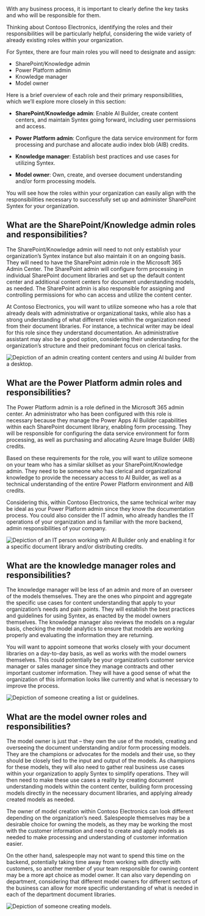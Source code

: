 With any business process, it is important to clearly define the key tasks and who will be responsible for them.

Thinking about Contoso Electronics, identifying the roles and their responsibilities will be particularly helpful, considering the wide variety of already existing roles within your organization.

For Syntex, there are four main roles you will need to designate and assign:

- SharePoint/Knowledge admin
- Power Platform admin
- Knowledge manager
- Model owner

Here is a brief overview of each role and their primary responsibilities, which we’ll explore more closely in this section:

- **SharePoint/Knowledge admin**: Enable AI Builder, create content centers, and maintain Syntex going forward, including user permissions and access.

- **Power Platform admin**: Configure the data service environment for form processing and purchase and allocate audio index blob (AIB) credits.

- **Knowledge manager**: Establish best practices and use cases for utilizing Syntex.

- **Model owner**: Own, create, and oversee document understanding and/or form processing models.

You will see how the roles within your organization can easily align with the responsibilities necessary to successfully set up and administer SharePoint Syntex for your organization.

## What are the SharePoint/Knowledge admin roles and responsibilities?

The SharePoint/Knowledge admin will need to not only establish your organization’s Syntex instance but also maintain it on an ongoing basis. They will need to have the SharePoint admin role in the Microsoft 365 Admin Center. The SharePoint admin will configure form processing in individual SharePoint document libraries and set up the default content center and additional content centers for document understanding models, as needed. The SharePoint admin is also responsible for assigning and controlling permissions for who can access and utilize the content center.  

At Contoso Electronics, you will want to utilize someone who has a role that already deals with administrative or organizational tasks, while also has a strong understanding of what different roles within the organization need from their document libraries. For instance, a technical writer may be ideal for this role since they understand documentation. An administrative assistant may also be a good option, considering their understanding for the organization’s structure and their predominant focus on clerical tasks.

![Depiction of an admin creating content centers and using AI builder from a desktop.]()

## What are the Power Platform admin roles and responsibilities?

The Power Platform admin is a role defined in the Microsoft 365 admin center. An administrator who has been configured with this role is necessary because they manage the Power Apps AI Builder capabilities within each SharePoint document library, enabling form processing. They will be responsible for configuring the data service environment for form processing, as well as purchasing and allocating Azure Image Builder (AIB) credits.  

Based on these requirements for the role, you will want to utilize someone on your team who has a similar skillset as your SharePoint/Knowledge admin. They need to be someone who has clerical and organizational knowledge to provide the necessary access to AI Builder, as well as a technical understanding of the entire Power Platform environment and AIB credits.

Considering this, within Contoso Electronics, the same technical writer may be ideal as your Power Platform admin since they know the documentation process. You could also consider the IT admin, who already handles the IT operations of your organization and is familiar with the more backend, admin responsibilities of your company.

![Depiction of an IT person working with AI Builder only and enabling it for a specific document library and/or distributing credits.]()

## What are the knowledge manager roles and responsibilities?

The knowledge manager will be less of an admin and more of an overseer of the models themselves. They are the ones who pinpoint and aggregate the specific use cases for content understanding that apply to your organization’s needs and pain points. They will establish the best practices and guidelines for using Syntex, as enacted by the model owners themselves. The knowledge manager also reviews the models on a regular basis, checking the model analytics to ensure that models are working properly and evaluating the information they are returning.

You will want to appoint someone that works closely with your document libraries on a day-to-day basis, as well as works with the model owners themselves. This could potentially be your organization’s customer service manager or sales manager since they manage contracts and other important customer information. They will have a good sense of what the organization of this information looks like currently and what is necessary to improve the process.  

![Depiction of someone creating a list or guidelines.]()

## What are the model owner roles and responsibilities?

The model owner is just that – they own the use of the models, creating and overseeing the document understanding and/or form processing models. They are the champions or advocates for the models and their use, so they should be closely tied to the input and output of the models. As champions for these models, they will also need to gather real business use cases within your organization to apply Syntex to simplify operations. They will then need to make these use cases a reality by creating document understanding models within the content center, building form processing models directly in the necessary document libraries, and applying already created models as needed.  

The owner of model creation within Contoso Electronics can look different depending on the organization’s need. Salespeople themselves may be a desirable choice for owning the models, as they may be working the most with the customer information and need to create and apply models as needed to make processing and understanding of customer information easier.  

On the other hand, salespeople may not want to spend this time on the backend, potentially taking time away from working with directly with customers, so another member of your team responsible for owning content may be a more apt choice as model owner. It can also vary depending on department, considering that different model owners for different sectors of the business can allow for more specific understanding of what is needed in each of the department document libraries.

![Depiction of someone creating models.]()
